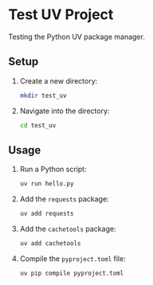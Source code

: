 # Test UV Project

Testing the Python UV package manager.

## Setup

1. Create a new directory:
    ```sh
    mkdir test_uv
    ```

2. Navigate into the directory:
    ```sh
    cd test_uv
    ```

## Usage

1. Run a Python script:
    ```sh
    uv run hello.py
    ```

2. Add the `requests` package:
    ```sh
    uv add requests
    ```

3. Add the `cachetools` package:
    ```sh
    uv add cachetools
    ```

4. Compile the `pyproject.toml` file:
    ```sh
    uv pip compile pyproject.toml
    ```